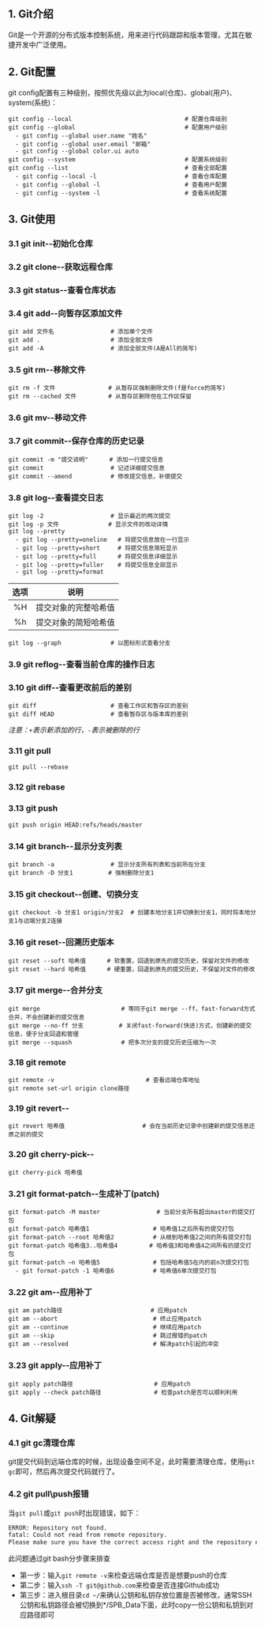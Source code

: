 ## 1. Git介绍

Git是一个开源的分布式版本控制系统，用来进行代码跟踪和版本管理，尤其在敏捷开发中广泛使用。

## 2. Git配置

git config配置有三种级别，按照优先级以此为local(仓库)、global(用户)、system(系统)：

```shell
git config --local                                # 配置仓库级别
git config --global                               # 配置用户级别
  - git config --global user.name "姓名"
  - git config --global user.email "邮箱"
  - git config --global color.ui auto
git config --system                               # 配置系统级别
git config --list                                 # 查看全部配置
  - git config --local -l                         # 查看仓库配置
  - git config --global -l                        # 查看用户配置
  - git config --system -l                        # 查看系统配置
```

## 3. Git使用

### 3.1 git init--初始化仓库

### 3.2 git clone--获取远程仓库

### 3.3 git status--查看仓库状态

### 3.4 git add--向暂存区添加文件

```shell
git add 文件名                # 添加单个文件
git add .                    # 添加全部文件
git add -A                   # 添加全部文件(A是All的简写)
```

### 3.5 git rm--移除文件

```shell
git rm -f 文件               # 从暂存区强制删除文件(f是force的简写)
git rm --cached 文件         # 从暂存区删除但在工作区保留
```

### 3.6 git mv--移动文件

### 3.7 git commit--保存仓库的历史记录

```shell
git commit -m "提交说明"      # 添加一行提交信息
git commit                   # 记述详细提交信息
git commit --amend           # 修改提交信息，补偿提交
```

### 3.8 git log--查看提交日志

```shell
git log -2                   # 显示最近的两次提交
git log -p 文件              # 显示文件的改动详情
git log --pretty             
  - git log --pretty=oneline   # 将提交信息放在一行显示
  - git log --pretty=short     # 将提交信息简短显示
  - git log --pretty=full      # 将提交信息详细显示
  - git log --pretty=fuller    # 将提交信息全部显示
  - git log --pretty=format
```

|选项|说明|
|:--:|:--:|
|%H|提交对象的完整哈希值|
|%h|提交对象的简短哈希值|

```shell
git log --graph              # 以图标形式查看分支
```

### 3.9 git reflog--查看当前仓库的操作日志
  
### 3.10 git diff--查看更改前后的差别

```shell
git diff                     # 查看工作区和暂存区的差别
git diff HEAD                # 查看暂存区与版本库的差别
```

*注意：`+`表示新添加的行，`-`表示被删除的行*

### 3.11 git pull

```shell
git pull --rebase
```

### 3.12 git rebase

### 3.13 git push

```shell
git push origin HEAD:refs/heads/master
```

### 3.14 git branch--显示分支列表

```shell
git branch -a                # 显示分支所有列表和当前所在分支
git branch -D 分支1          # 强制删除分支1
```

### 3.15 git checkout--创建、切换分支

```shell
git checkout -b 分支1 origin/分支2  # 创建本地分支1并切换到分支1，同时将本地分支1与远端分支2连接
```

### 3.16 git reset--回溯历史版本

```shell
git reset --soft 哈希值      # 软重置，回退到原先的提交历史，保留对文件的修改
git reset --hard 哈希值      # 硬重置，回退到原先的提交历史，不保留对文件的修改
```

### 3.17 git merge--合并分支

```shell
git merge                       # 等同于git merge --ff，fast-forward方式合并，不会创建新的提交信息
git merge --no-ff 分支          # 关闭fast-forward(快进)方式，创建新的提交信息，便于分支回退和管理
git merge --squash              # 把多次分支的提交历史压缩为一次
```

### 3.18 git remote

```shell
git remote -v                          # 查看远端仓库地址
git remote set-url origin clone路径
```

### 3.19 git revert--

```shell
git revert 哈希值                      # 会在当前历史记录中创建新的提交信息还原之前的提交
```

### 3.20 git cherry-pick--

```shell
git cherry-pick 哈希值  
```

### 3.21 git format-patch--生成补丁(patch)

```shell
git format-patch -M master                # 当前分支所有超出master的提交打包
git format-patch 哈希值1                  # 哈希值1之后所有的提交打包
git format-patch --root 哈希值2           # 从根到哈希值2之间的所有提交打包
git format-patch 哈希值3..哈希值4         # 哈希值3和哈希值4之间所有的提交打包
git format-patch –n 哈希值5               # 包括哈希值5在内的前n次提交打包
  - git format-patch -1 哈希值6           # 哈希值6单次提交打包
```

### 3.22 git am--应用补丁

```shell
git am patch路径                         # 应用patch
git am --abort                           # 终止应用patch
git am --continue                        # 继续应用patch
git am --skip                            # 跳过报错的patch
git am --resolved                        # 解决patch引起的冲突
```

### 3.23 git apply--应用补丁

```shell
git apply patch路径                       # 应用patch
git apply --check patch路径               # 检查patch是否可以顺利利用
```

## 4. Git解疑

### 4.1 git gc清理仓库

git提交代码到远端仓库的时候，出现设备空间不足，此时需要清理仓库，使用`git gc`即可，然后再次提交代码就行了。

### 4.2 git pull\push报错

当`git pull`或`git push`时出现错误，如下：

```bash
ERROR: Repository not found.
fatal: Could not read from remote repository.
Please make sure you have the correct access right and the repository exists.
```

此问题通过git bash分步骤来排查
- 第一步：输入`git remote -v`来检查远端仓库是否是想要push的仓库
- 第二步：输入`ssh -T git@github.com`来检查是否连接Github成功
- 第三步：进入根目录`cd ~/`来确认公钥和私钥存放位置是否被修改，通常SSH公钥和私钥路径会被切换到*/SPB_Data下面，此时copy一份公钥和私钥到对应路径即可